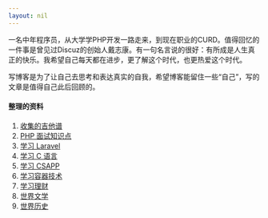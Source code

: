 ```yaml
---
layout: nil
---
```


一名中年程序员，从大学学PHP开发一路走来，到现在职业的CURD。值得回忆的一件事是曾见过Discuz的创始人戴志康。有一句名言说的很好：有所成是人生真正的快乐。我希望自己每天都在进步，更了解这个时代，也更热爱这个时代。

写博客是为了让自己去思考和表达真实的自我，希望博客能留住一些“自己”，写的文章是值得自己此后回顾的。

#### 整理的资料
1. [收集的吉他谱](https://xing393939.github.io/static/guitar-chord)
1. [PHP 面试知识点](https://xing393939.github.io/php-study/)
1. [学习 Laravel](https://xing393939.github.io/laravel-study/)
1. [学习 C 语言](https://xing393939.github.io/c-study/)
1. [学习 CSAPP](https://xing393939.github.io/csapp-study/)
1. [学习容器技术](https://xing393939.github.io/docker-study/)
1. [学习理财](https://xing393939.github.io/finance-study/)
1. [世界文学](https://xing393939.github.io/world-literature/)
1. [世界历史](https://xing393939.github.io/world-history/)